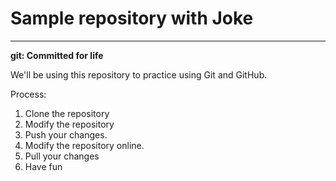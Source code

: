 # Sample repository with Joke
----
**git: Committed for life**

We'll be using this repository to practice using Git and GitHub.

Process:

1. Clone the repository
2. Modify the repository
3. Push your changes.
4. Modify the repository online.
5. Pull your changes
6. Have fun